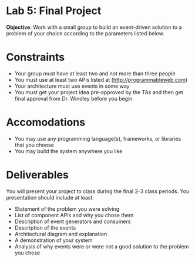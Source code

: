 # Lab 5: Final Project

**Objective**: Work with a small group to build an event-driven solution to a problem of your choice according to the parameters listed below.

# Constraints

- Your group must have at least two and not more than three people
- You must use at least two APIs listed at (http://programmableweb.com)
- Your architecture must use events in some way
- You must get your project idea pre-approved by the TAs and then get final approval from Dr. Windley before you begin

# Accomodations

- You may use any programming language(s), frameworks, or libraries that you choose
- You may build the system anywhere you like

# Deliverables

You will present your project to class during the final 2-3 class periods. You presentation should include at least:

- Statement of the problem you were solving
- List of component APIs and why you chose them
- Description of event generators and consumers
- Description of the events
- Architectural diagram and explanation
- A demonstration of your system 
- Analysis of why events were or were not a good solution to the problem you chose

